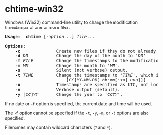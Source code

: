 # chtime-win32
Windows (Win32) command-line utility to change the modification timestamps of one or more files.

<pre>
<b>Usage:</b>  <b>chtime</b> [-<i>option</i>...] <i>file</i>...

<b>Options:</b>
    <b>-c</b>              Create new files if they do not already exist.
    <b>-d</b> <i>DD</i>           Change the day of the month to '<i>DD</i>'.
    <b>-f</b> <i>FILE</i>         Change the timestamps to the modification time of '<i>FILE</i>'.
    <b>-m</b> <i>MM</i>           Change the month to '<i>MM</i>'.
    <b>-s</b>              Silent (not verbose) output.
    <b>-t</b> <i>TIME</i>         Change the timestamps to '<i>TIME</i>', which is of the format:
                        [<i>CC</i>]<i>YY</i>-<i>MM</i>-<i>DD</i>[.<i>hh</i>:<i>mm</i>[:<i>ss</i>[.<i>uuu</i>]]]
    <b>-u</b>              Timestamps are specified as UTC, not local time.
    <b>-v</b>              Verbose output (default).
    <b>-y</b> [<i>CC</i>]<i>YY</i>       Change the year to '<i>CCYY</i>'.
</pre>
If no date or <code>-f</code> option is specified, the current date and time will be used.

The <code>-f</code> option cannot be specified if the
<code>-t</code>, <code>-y</code>, <code>-m</code>, or <code>-d</code> options are also specified.

Filenames may contain wildcard characters (<code>?</code> and <code>*</code>).
